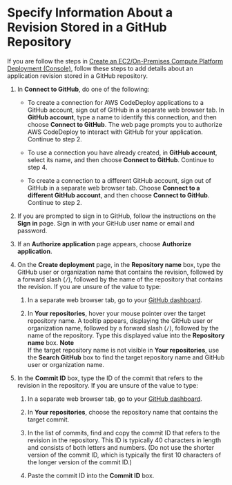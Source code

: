 # Specify Information About a Revision Stored in a GitHub Repository<a name="deployments-create-console-github"></a>

If you are follow the steps in [Create an EC2/On\-Premises Compute Platform Deployment \(Console\)](deployments-create-console.md), follow these steps to add details about an application revision stored in a GitHub repository\.

1. In **Connect to GitHub**, do one of the following:

   + To create a connection for AWS CodeDeploy applications to a GitHub account, sign out of GitHub in a separate web browser tab\. In **GitHub account**, type a name to identify this connection, and then choose **Connect to GitHub**\. The web page prompts you to authorize AWS CodeDeploy to interact with GitHub for your application\. Continue to step 2\.

   + To use a connection you have already created, in **GitHub account**, select its name, and then choose **Connect to GitHub**\. Continue to step 4\.

   + To create a connection to a different GitHub account, sign out of GitHub in a separate web browser tab\. Choose **Connect to a different GitHub account**, and then choose **Connect to GitHub**\. Continue to step 2\.

1. If you are prompted to sign in to GitHub, follow the instructions on the **Sign in** page\. Sign in with your GitHub user name or email and password\.

1. If an **Authorize application** page appears, choose **Authorize application**\. 

1. On the **Create deployment** page, in the **Repository name** box, type the GitHub user or organization name that contains the revision, followed by a forward slash \(`/`\), followed by the name of the repository that contains the revision\. If you are unsure of the value to type:

   1. In a separate web browser tab, go to your [GitHub dashboard](https://github.com/dashboard)\.

   1. In **Your repositories**, hover your mouse pointer over the target repository name\. A tooltip appears, displaying the GitHub user or organization name, followed by a forward slash \(`/`\), followed by the name of the repository\. Type this displayed value into the **Repository name** box\.
**Note**  
If the target repository name is not visible in **Your repositories**, use the **Search GitHub** box to find the target repository name and GitHub user or organization name\.

1. In the **Commit ID** box, type the ID of the commit that refers to the revision in the repository\. If you are unsure of the value to type:

   1. In a separate web browser tab, go to your [GitHub dashboard](https://github.com/dashboard)\.

   1. In **Your repositories**, choose the repository name that contains the target commit\.

   1. In the list of commits, find and copy the commit ID that refers to the revision in the repository\. This ID is typically 40 characters in length and consists of both letters and numbers\. \(Do not use the shorter version of the commit ID, which is typically the first 10 characters of the longer version of the commit ID\.\)

   1. Paste the commit ID into the **Commit ID** box\.